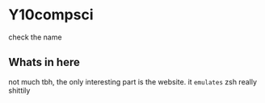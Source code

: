 # Y10compsci
check the name

## Whats in here
not much tbh, the only interesting part is the website.
it `emulates` zsh really shittily
